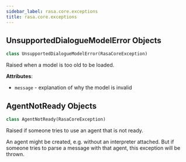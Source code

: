 ```yaml
---
sidebar_label: rasa.core.exceptions
title: rasa.core.exceptions
---
```


## UnsupportedDialogueModelError Objects

```python
class UnsupportedDialogueModelError(RasaCoreException)
```

Raised when a model is too old to be loaded.

**Attributes**:

- `message` - explanation of why the model is invalid

## AgentNotReady Objects

```python
class AgentNotReady(RasaCoreException)
```

Raised if someone tries to use an agent that is not ready.

An agent might be created, e.g. without an interpreter attached. But
if someone tries to parse a message with that agent, this exception
will be thrown.


